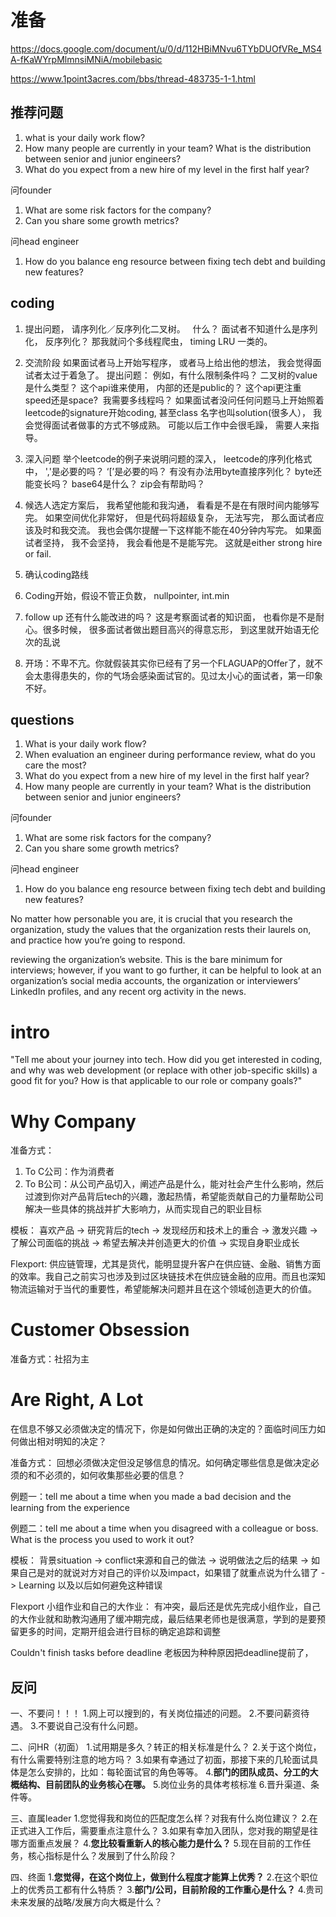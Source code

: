 # 准备

<https://docs.google.com/document/u/0/d/112HBiMNvu6TYbDUOfVRe_MS4A-fKaWYrpMlmnsiMNiA/mobilebasic>

<https://www.1point3acres.com/bbs/thread-483735-1-1.html>

## 推荐问题

1. what is your daily work flow?
2. How many people are currently in your team? What is the distribution between senior and junior engineers?
3. What do you expect from a new hire of my level in the first half year?

问founder

1. What are some risk factors for the company?
2. Can you share some growth metrics?

问head engineer

1. How do you balance eng resource between fixing tech debt and building new features?

## coding

1. 提出问题， 请序列化／反序列化二叉树。  
什么？ 面试者不知道什么是序列化， 反序列化？ 那我就问个多线程爬虫， timing LRU 一类的。
2. 交流阶段
如果面试者马上开始写程序， 或者马上给出他的想法， 我会觉得面试者太过于着急了。
提出问题：
例如，有什么限制条件吗？ 二叉树的value是什么类型？ 这个api谁来使用， 内部的还是public的？ 这个api更注重speed还是space?  我需要多线程吗？ 如果面试者没问任何问题马上开始照着leetcode的signature开始coding, 甚至class 名字也叫solution(很多人）， 我会觉得面试者做事的方式不够成熟。 可能以后工作中会很毛躁， 需要人来指导。
3. 深入问题
举个leetcode的例子来说明问题的深入， leetcode的序列化格式中， ','是必要的吗？ ‘[’是必要的吗？ 有没有办法用byte直接序列化？ byte还能变长吗？ base64是什么？ zip会有帮助吗？
4. 候选人选定方案后， 我希望他能和我沟通， 看看是不是在有限时间内能够写完。
如果空间优化非常好， 但是代码将超级复杂， 无法写完， 那么面试者应该及时和我交流。 我也会偶尔提醒一下这样能不能在40分钟内写完。 如果面试者坚持， 我不会坚持， 我会看他是不是能写完。 这就是either strong hire or fail.
5. 确认coding路线
6. Coding开始，假设不管正负数， nullpointer, int.min
7. follow up
还有什么能改进的吗？ 这是考察面试者的知识面， 也看你是不是耐心。很多时候， 很多面试者做出题目高兴的得意忘形， 到这里就开始语无伦次的乱说

1. 开场：不卑不亢。你就假装其实你已经有了另一个FLAGUAP的Offer了，就不会太患得患失的，你的气场会感染面试官的。见过太小心的面试者，第一印象不好。

## questions

1. What is your daily work flow?
2. When evaluation an engineer during performance review, what do you care the most?
3. What do you expect from a new hire of my level in the first half year?
4. How many people are currently in your team? What is the distribution between senior and junior engineers?

问founder

1. What are some risk factors for the company?
2. Can you share some growth metrics?

问head engineer

1. How do you balance eng resource between fixing tech debt and building new features?

No matter how personable you are, it is crucial that you research the organization, study the values that the organization rests their laurels on, and practice how you’re going to respond.

reviewing the organization’s website. This is the bare minimum for interviews; however, if you want to go further, it can be helpful to look at an organization’s social media accounts, the organization or interviewers’ LinkedIn profiles, and any recent org activity in the news.

# intro

"Tell me about your journey into tech. How did you get interested in coding, and why was web development (or replace with other job-specific skills) a good fit for you? How is that applicable to our role or company goals?"

# Why Company

准备方式：

1. To C公司：作为消费者
2. To B公司：从公司产品切入，阐述产品是什么，能对社会产生什么影响，然后过渡到你对产品背后tech的兴趣，激起热情，希望能贡献自己的力量帮助公司解决一些具体的挑战并扩大影响力，从而实现自己的职业目标

模板：
喜欢产品 -> 研究背后的tech -> 发现经历和技术上的重合 -> 激发兴趣 -> 了解公司面临的挑战 -> 希望去解决并创造更大的价值 -> 实现自身职业成长

Flexport:
供应链管理，尤其是货代，能明显提升客户在供应链、金融、销售方面的效率。我自己之前实习也涉及到过区块链技术在供应链金融的应用。而且也深知物流运输对于当代的重要性，希望能解决问题并且在这个领域创造更大的价值。

# Customer Obsession

准备方式：社招为主

# Are Right, A Lot

在信息不够又必须做决定的情况下，你是如何做出正确的决定的？面临时间压力如何做出相对明知的决定？

准备方式：
回想必须做决定但没足够信息的情况。如何确定哪些信息是做决定必须的和不必须的，如何收集那些必要的信息？

例题一：tell me about a time when you made a bad decision and the learning from the experience

例题二：tell me about a time when you disagreed with a colleague or boss. What is the process you used to work it out?

模板：
背景situation -> conflict来源和自己的做法 -> 说明做法之后的结果 -> 如果自己是对的就说对方对自己的评价以及impact，如果错了就重点说为什么错了 -> Learning 以及以后如何避免这种错误

Flexport
小组作业和自己的大作业： 有冲突，最后还是优先完成小组作业，自己的大作业就和助教沟通用了缓冲期完成，最后结果老师也是很满意，学到的是要预留更多的时间，定期开组会进行目标的确定追踪和调整

Couldn't finish tasks before deadline
老板因为种种原因把deadline提前了，

## 反问

一、不要问！！！
1.网上可以搜到的，有关岗位描述的问题。
2.不要问薪资待遇。
3.不要说自己没有什么问题。

二、问HR（初面）
1.试用期是多久？转正的相关标准是什么？
2.关于这个岗位，有什么需要特别注意的地方吗？
3.如果有幸通过了初面，那接下来的几轮面试具体是怎么安排的，比如：每轮面试官的角色等等。
4.**部门的团队成员、分工的大概结构、目前团队的业务核心在哪。**
5.岗位业务的具体考核标准
6.晋升渠道、条件等。

三、直属leader
1.您觉得我和岗位的匹配度怎么样？对我有什么岗位建议？
2.在正式进入工作后，需要重点注意什么？
3.如果有幸加入团队，您对我的期望是往哪方面重点发展？
4.**您比较看重新人的核心能力是什么？**
5.现在目前的工作任务，核心指标是什么？发展到了什么阶段？

四、终面
1.**您觉得，在这个岗位上，做到什么程度才能算上优秀？**
2.在这个职位上的优秀员工都有什么特质？
3.**部门/公司，目前阶段的工作重心是什么？**
4.贵司未来发展的战略/发展方向大概是什么？
